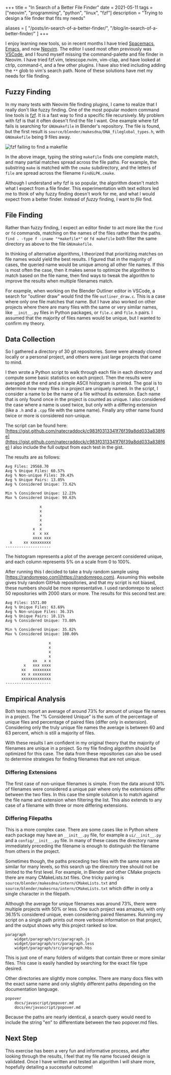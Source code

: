 +++
title = "In Search of a Better File Finder"
date = 2021-05-11
tags = ["neovim", "programming", "python", "linux", "fzf"]
description = "Trying to design a file finder that fits my needs"

aliases = [
  "/posts/in-search-of-a-better-finder/",
  "/blog/in-search-of-a-better-finder/"
]
+++

I enjoy learning new tools, so in recent months I have tried [Spacemacs](https://www.spacemacs.org/),
[Emacs](https://www.gnu.org/software/emacs/), and now [Neovim](https://neovim.io). The editor I used
most often previously was [VSCode](https://code.visualstudio.com/), and I found
myself missing the command-palette and file finder in Neovim. I have tried fzf.vim,
telescope.nvim, vim-clap, and have looked at ctrlp, command-t, and a few other plugins.
I have also tried including adding the `**` glob to vim's search path. None of these solutions have
met my needs for file finding.

## Fuzzy Finding

In my many tests with Neovim file finding plugins, I came to realize that I really don't like fuzzy finding.
One of the most popular modern command line tools is [fzf](https://github.com/junegunn/fzf). It is
a fast way to find a specific file recursively. My problem with fzf is that it often doesn't find the file I want.
One example where fzf fails is searching for `GNUmakefile` in Blender's repository. The file is found, but the first result is
`source/blender/makesdna/DNA_fileglobal_types.h`, with `GNUmakefile` being 9 files away.

![fzf failing to find a makefile](/images/fzf-failed-me.jpg)

In the above image, typing the string `makefile` finds one complete match, and many partial matches spread
across the file paths. For example, the substring `make` is matched with the `cmake` subdirectory, and the letters
of `file` are spread across the filename `FindGLPK.cmake`.

Although I understand _why_ fzf is so popular, the algorithm doesn't match what I expect from a file finder.
This experimentation with text editors led me to think of why fuzzy finding doesn't work for me, and what I would
expect from a better finder. Instead of _fuzzy_ finding, I want to _file_ find.

## File Finding

Rather than fuzzy finding, I expect an editor finder to act more like the `find` or `fd` commands, matching on the
names of the files rather than the paths. `find . -type f -iname "*makefile*"` or `fd makefile` both filter the same
directory as above to the file `GNUmakefile`.

In thinking of alternative algorithms, I theorized that prioritizing matches on file names would yield the
best results. I figured that in the majority of cases, the queried name would be unique among all other file names.
If this is most often the case, then it makes sense to optimize the algorithm to match based on the file name, then
find ways to tweak the algorithm to improve the results when multiple filenames match.

For example, when working on the Blender Outliner editor in VSCode, a search for "outliner draw" would find the
file `outliner_draw.c`. This is a case where only one file matches that name. But I have also worked on other projects
where there are many files with the same or very similar names, like `__init__.py` files in Python packages, or
`file.c` and `file.h` pairs. I assumed that the majority of files names would be unique, but I wanted to confirm
my theory.

## Data Collection

So I gathered a directory of 30 git repositories. Some were already cloned locally or a personal
project, and others were just large projects that came to mind.

I then wrote a Python script to walk through each file in each directory and compute some basic
statistics on each project. Then the results were averaged at the end and a simple ASCII histogram is
printed. The goal is to determine how many files in a project are uniquely named. In the script, I consider
a name to be the name of a file without its extension. Each name that is only found once in the project is
counted as unique. I also considered the case where a name is used twice, but only with a differing extension
(like a `.h` and a `.cpp` file with the same name). Finally any other name found twice or more is considered
non-unique.

The script can be found here: [https://gist.github.com/natecraddock/c983f0313341f76f39a8dd033a838f6e](https://gist.github.com/natecraddock/c983f0313341f76f39a8dd033a838f6e)
I also include the full output from each test in the gist.

The results are as follows:

```text
Avg Files: 29568.70
Avg % Unique Files: 60.57%
Avg % Non-unique Files: 39.43%
Avg % Unique Pairs: 13.05%
Avg % Considered Unique: 73.62%

Min % Considered Unique: 12.23%
Max % Considered Unique: 99.63%

               x
               x
               x
               x
               x
            x  x
            x  x xx
            xxxx xxx
  x     xx xxxxxxxxx
--------------------
```

The histogram represents a plot of the average percent considered unique, and
each column represents 5% on a scale from 0 to 100%.

After running this I decided to take a truly random sample using [https://randomrepo.com](https://randomrepo.com).
Assuming this website gives truly random GitHub repositories, and that my script is not biased, these numbers should
be more representative. I used randomrepo to select 50 repositories with 2000 stars or more.
The results for this second test are:

```text
Avg Files: 1571.00
Avg % Unique Files: 63.69%
Avg % Non-unique Files: 36.31%
Avg % Unique Pairs: 10.11%
Avg % Considered Unique: 73.80%

Min % Considered Unique: 35.82%
Max % Considered Unique: 100.00%

                   x
                   x
                   x
                   x
            xx   x x
        x   xxx xxxx
       xx   xxxxxxxx
       xx x xxxxxxxx
       xxxxxxxxxxxxx
--------------------
```

## Empirical Analysis

Both tests report an average of around 73% for amount of unique file names in a project. The "% Considered Unique" is
the sum of the percentage of unique files and percentage of paired files (differ only in extension).
Considering only the truly unique file names the average is between 60 and 63 percent, which is still a majority
of files.

With these results I am confident in my original theory that the majority of filenames are unique in a project. So
my file finding algorithm should be optimized for this case. The data from these repositories can also be used to
determine strategies for finding filenames that are not unique.

### Differing Extensions

The first case of non-unique filenames is simple. From the data around 10% of filenames were considered a unique pair
where only the extensions differ between the two files. In this case the simple solution is to match against the file
name and extension when filtering the list. This also extends to any case of a filename with three or more differing
extensions.

### Differing Filepaths

This is a more complex case. There are some cases like in Python where each package may have an `__init__.py` file,
for example a `ui/__init__.py` and a `config/__init__.py` file. In many of these cases the directory name immediately
preceding the filename is enough to distinguish the filename from others in the project.

Sometimes though, the paths preceding two files with the same name are similar for many levels, so this search up the
directory tree should not be limited to the first level. For example, in Blender and other CMake projects there are many
CMakeLists.txt files. One tricky pairing is `source/blender/makesdna/intern/CMakeLists.txt` and
`source/blender/makesrna/intern/CMakeLists.txt` which differ in only a single character in the filepath.

Although the average for unique filenames was around 73%, there were multiple projects with 50% or less.
One such project was amazeui, with only 36.15% considered unique, even considering paired filenames. Running my script
on a single path prints out more verbose information on that project, and the output shows why this project ranked so
low.

```text
paragraph
	widget/paragraph/src/paragraph.js
	widget/paragraph/src/paragraph.less
	widget/paragraph/src/paragraph.hbs
```

This is just one of many folders of widgets that contain three or more similar files. This case is easily handled
by searching for the exact file type desired.

Other directories are slightly more complex. There are many docs files with the exact same name and only slightly different
paths depending on the documentation language.

```text
popover
	docs/javascript/popover.md
	docs/en/javascript/popover.md
```

Because the paths are nearly identical, a search query would need to include the string "en" to differentiate between the two
popover.md files.

## Next Step

This exercise has been a very fun and informative process, and after looking through the results, I feel
that my file name focused design is validated.
Once I have written and tested an algorithm I will share more, hopefully detailing a successful outcome!
